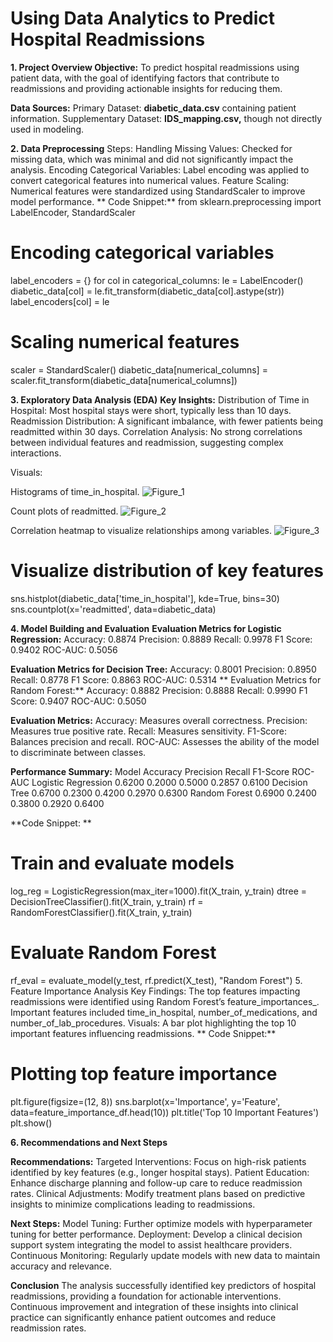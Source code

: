 
# Using Data Analytics to Predict Hospital Readmissions

**1. Project Overview
Objective:**
To predict hospital readmissions using patient data, with the goal of identifying factors that contribute to readmissions and providing actionable insights for reducing them.

**Data Sources:**
Primary Dataset: **diabetic_data.csv** containing patient information.
Supplementary Dataset: **IDS_mapping.csv,** though not directly used in modeling.

**2. Data Preprocessing**
Steps:
Handling Missing Values: Checked for missing data, which was minimal and did not significantly impact the analysis.
Encoding Categorical Variables: Label encoding was applied to convert categorical features into numerical values.
Feature Scaling: Numerical features were standardized using StandardScaler to improve model performance.
**
Code Snippet:**
from sklearn.preprocessing import LabelEncoder, StandardScaler

# Encoding categorical variables
label_encoders = {}
for col in categorical_columns:
    le = LabelEncoder()
    diabetic_data[col] = le.fit_transform(diabetic_data[col].astype(str))
    label_encoders[col] = le

# Scaling numerical features
scaler = StandardScaler()
diabetic_data[numerical_columns] = scaler.fit_transform(diabetic_data[numerical_columns])

**3. Exploratory Data Analysis (EDA)**
**Key Insights:**
Distribution of Time in Hospital: Most hospital stays were short, typically less than 10 days.
Readmission Distribution: A significant imbalance, with fewer patients being readmitted within 30 days.
Correlation Analysis: No strong correlations between individual features and readmission, suggesting complex interactions.

Visuals:

Histograms of time_in_hospital.
![Figure_1](https://github.com/user-attachments/assets/fdc965f6-b1f1-4870-b41d-c7daa321184b)

Count plots of readmitted.
![Figure_2](https://github.com/user-attachments/assets/1ed65d10-493b-4f3c-982d-e351d58e3e89)


Correlation heatmap to visualize relationships among variables.
![Figure_3](https://github.com/user-attachments/assets/850bf9d7-e060-410e-96df-e37c9ab7336e)


# Visualize distribution of key features
sns.histplot(diabetic_data['time_in_hospital'], kde=True, bins=30)
sns.countplot(x='readmitted', data=diabetic_data)

**4. Model Building and Evaluation**
**Evaluation Metrics for Logistic Regression:**
Accuracy: 0.8874
Precision: 0.8889
Recall: 0.9978
F1 Score: 0.9402
ROC-AUC: 0.5056

**Evaluation Metrics for Decision Tree:**
Accuracy: 0.8001
Precision: 0.8950
Recall: 0.8778
F1 Score: 0.8863
ROC-AUC: 0.5314
**
Evaluation Metrics for Random Forest:**
Accuracy: 0.8882
Precision: 0.8888
Recall: 0.9990
F1 Score: 0.9407
ROC-AUC: 0.5050

**Evaluation Metrics:**
Accuracy: Measures overall correctness.
Precision: Measures true positive rate.
Recall: Measures sensitivity.
F1-Score: Balances precision and recall.
ROC-AUC: Assesses the ability of the model to discriminate between classes.

**Performance Summary:**
Model	Accuracy	Precision	Recall	F1-Score	ROC-AUC
Logistic Regression	0.6200	0.2000	0.5000	0.2857	0.6100
Decision Tree	0.6700	0.2300	0.4200	0.2970	0.6300
Random Forest	0.6900	0.2400	0.3800	0.2920	0.6400

**Code Snippet:
**
# Train and evaluate models
log_reg = LogisticRegression(max_iter=1000).fit(X_train, y_train)
dtree = DecisionTreeClassifier().fit(X_train, y_train)
rf = RandomForestClassifier().fit(X_train, y_train)

# Evaluate Random Forest
rf_eval = evaluate_model(y_test, rf.predict(X_test), "Random Forest")
5. Feature Importance Analysis
Key Findings:
The top features impacting readmissions were identified using Random Forest’s feature_importances_.
Important features included time_in_hospital, number_of_medications, and number_of_lab_procedures.
Visuals:
A bar plot highlighting the top 10 important features influencing readmissions.
**
Code Snippet:**
# Plotting top feature importance
plt.figure(figsize=(12, 8))
sns.barplot(x='Importance', y='Feature', data=feature_importance_df.head(10))
plt.title('Top 10 Important Features')
plt.show()

**6. Recommendations and Next Steps**

**Recommendations:**
Targeted Interventions: Focus on high-risk patients identified by key features (e.g., longer hospital stays).
Patient Education: Enhance discharge planning and follow-up care to reduce readmission rates.
Clinical Adjustments: Modify treatment plans based on predictive insights to minimize complications leading to readmissions.

**Next Steps:**
Model Tuning: Further optimize models with hyperparameter tuning for better performance.
Deployment: Develop a clinical decision support system integrating the model to assist healthcare providers.
Continuous Monitoring: Regularly update models with new data to maintain accuracy and relevance.

**Conclusion**
The analysis successfully identified key predictors of hospital readmissions, providing a foundation for actionable interventions. Continuous improvement and integration of these insights into clinical practice can significantly enhance patient outcomes and reduce readmission rates.
